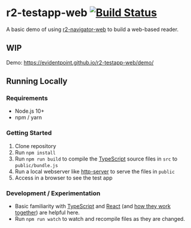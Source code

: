 # r2-testapp-web [![Build Status](https://travis-ci.com/evidentpoint/r2-testapp-web.svg?branch=master)](https://travis-ci.com/evidentpoint/r2-testapp-web)

A basic demo of using [r2-navigator-web](https://github.com/evidentpoint/r2-navigator-web) to build a web-based reader.

## WIP

Demo: https://evidentpoint.github.io/r2-testapp-web/demo/

## Running Locally

### Requirements

* Node.js 10+
* npm / yarn

### Getting Started

1. Clone repository
2. Run `npm install`
3. Run `npm run build` to compile the [TypeScript](https://www.typescriptlang.org/) source files in `src` to `public/bundle.js`
4. Run a local webserver like [http-server](https://www.npmjs.com/package/http-server) to serve the files in `public`
5. Access in a browser to see the test app

### Development / Experimentation

* Basic familiarity with [TypeScript](https://www.typescriptlang.org/) and [React](https://reactjs.org/) (and [how they work together](https://www.typescriptlang.org/docs/handbook/react-&-webpack.html)) are helpful here.
* Run `npm run watch` to watch and recompile files as they are changed.
